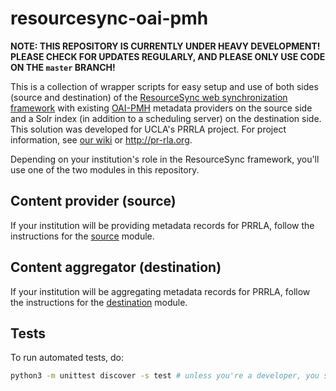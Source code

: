 # resourcesync-oai-pmh

**NOTE: THIS REPOSITORY IS CURRENTLY UNDER HEAVY DEVELOPMENT! PLEASE CHECK FOR UPDATES REGULARLY, AND PLEASE ONLY USE CODE ON THE `master` BRANCH!**

This is a collection of wrapper scripts for easy setup and use of both sides (source and destination) of the [ResourceSync web synchronization framework](http://www.openarchives.org/rs/resourcesync) with existing [OAI-PMH](https://www.openarchives.org/pmh/) metadata providers on the source side and a Solr index (in addition to a scheduling server) on the destination side. This solution was developed for UCLA's PRRLA project. For project information, see [our wiki](https://docs.library.ucla.edu/display/dlp/PRRLA+%28Pacific+Rim+Research+Libraries+Alliance%29+Project+Overview) or http://pr-rla.org.

Depending on your institution's role in the ResourceSync framework, you'll use one of the two modules in this repository.

## Content provider (source)

If your institution will be providing metadata records for PRRLA, follow the instructions for the [source](resourcesync_oai_pmh/source) module.

## Content aggregator (destination)

If your institution will be aggregating metadata records for PRRLA, follow the instructions for the [destination](resourcesync_oai_pmh/destination) module.

## Tests

To run automated tests, do:
```bash
python3 -m unittest discover -s test # unless you're a developer, you shouldn't need to do this

```
